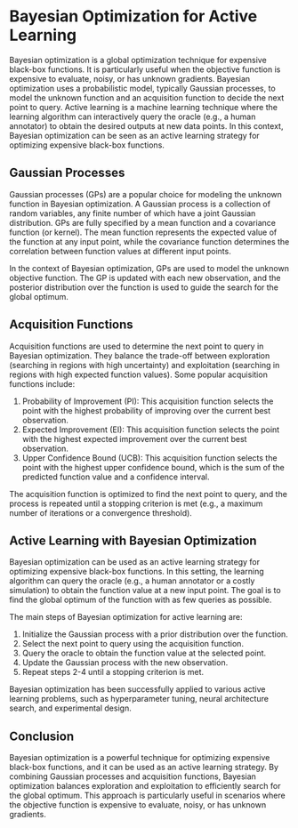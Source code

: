 # Bayesian Optimization for Active Learning

Bayesian optimization is a global optimization technique for expensive black-box functions. It is particularly useful when the objective function is expensive to evaluate, noisy, or has unknown gradients. Bayesian optimization uses a probabilistic model, typically Gaussian processes, to model the unknown function and an acquisition function to decide the next point to query. Active learning is a machine learning technique where the learning algorithm can interactively query the oracle (e.g., a human annotator) to obtain the desired outputs at new data points. In this context, Bayesian optimization can be seen as an active learning strategy for optimizing expensive black-box functions.

## Gaussian Processes

Gaussian processes (GPs) are a popular choice for modeling the unknown function in Bayesian optimization. A Gaussian process is a collection of random variables, any finite number of which have a joint Gaussian distribution. GPs are fully specified by a mean function and a covariance function (or kernel). The mean function represents the expected value of the function at any input point, while the covariance function determines the correlation between function values at different input points.

In the context of Bayesian optimization, GPs are used to model the unknown objective function. The GP is updated with each new observation, and the posterior distribution over the function is used to guide the search for the global optimum.

## Acquisition Functions

Acquisition functions are used to determine the next point to query in Bayesian optimization. They balance the trade-off between exploration (searching in regions with high uncertainty) and exploitation (searching in regions with high expected function values). Some popular acquisition functions include:

1. Probability of Improvement (PI): This acquisition function selects the point with the highest probability of improving over the current best observation.
2. Expected Improvement (EI): This acquisition function selects the point with the highest expected improvement over the current best observation.
3. Upper Confidence Bound (UCB): This acquisition function selects the point with the highest upper confidence bound, which is the sum of the predicted function value and a confidence interval.

The acquisition function is optimized to find the next point to query, and the process is repeated until a stopping criterion is met (e.g., a maximum number of iterations or a convergence threshold).

## Active Learning with Bayesian Optimization

Bayesian optimization can be used as an active learning strategy for optimizing expensive black-box functions. In this setting, the learning algorithm can query the oracle (e.g., a human annotator or a costly simulation) to obtain the function value at a new input point. The goal is to find the global optimum of the function with as few queries as possible.

The main steps of Bayesian optimization for active learning are:

1. Initialize the Gaussian process with a prior distribution over the function.
2. Select the next point to query using the acquisition function.
3. Query the oracle to obtain the function value at the selected point.
4. Update the Gaussian process with the new observation.
5. Repeat steps 2-4 until a stopping criterion is met.

Bayesian optimization has been successfully applied to various active learning problems, such as hyperparameter tuning, neural architecture search, and experimental design.

## Conclusion

Bayesian optimization is a powerful technique for optimizing expensive black-box functions, and it can be used as an active learning strategy. By combining Gaussian processes and acquisition functions, Bayesian optimization balances exploration and exploitation to efficiently search for the global optimum. This approach is particularly useful in scenarios where the objective function is expensive to evaluate, noisy, or has unknown gradients.
